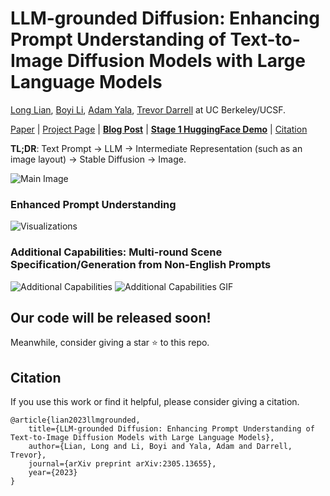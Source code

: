 # LLM-grounded Diffusion: Enhancing Prompt Understanding of Text-to-Image Diffusion Models with Large Language Models
[Long Lian](https://tonylian.com/), [Boyi Li](https://sites.google.com/site/boyilics/home), [Adam Yala](https://www.adamyala.org/), [Trevor Darrell](https://people.eecs.berkeley.edu/~trevor/) at UC Berkeley/UCSF.

[Paper](https://arxiv.org/pdf/2305.13655.pdf) | [Project Page](https://llm-grounded-diffusion.github.io/) | [**Blog Post**](https://bair.berkeley.edu/blog/2023/05/23/lmd/) | [**Stage 1 HuggingFace Demo**](https://huggingface.co/spaces/longlian/llm-grounded-diffusion) | [Citation](#citation)

**TL;DR**: Text Prompt -> LLM -> Intermediate Representation (such as an image layout) -> Stable Diffusion -> Image.

![Main Image](https://llm-grounded-diffusion.github.io/main_figure.jpg)

### Enhanced Prompt Understanding
![Visualizations](https://llm-grounded-diffusion.github.io/visualizations.jpg)

### Additional Capabilities: Multi-round Scene Specification/Generation from Non-English Prompts
![Additional Capabilities](https://llm-grounded-diffusion.github.io/additional_abilities.jpg)
![Additional Capabilities GIF](https://llm-grounded-diffusion.github.io/multiround.gif)

## Our code will be released soon!
Meanwhile, consider giving a star ⭐ to this repo.

## Citation
If you use this work or find it helpful, please consider giving a citation.
```
@article{lian2023llmgrounded,
    title={LLM-grounded Diffusion: Enhancing Prompt Understanding of Text-to-Image Diffusion Models with Large Language Models}, 
    author={Lian, Long and Li, Boyi and Yala, Adam and Darrell, Trevor},
    journal={arXiv preprint arXiv:2305.13655},
    year={2023}
}
```
